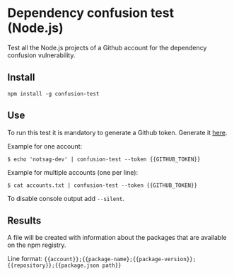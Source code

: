# Dependency confusion test (Node.js)
Test all the Node.js projects of a Github account for the dependency confusion vulnerability.

## Install
```
npm install -g confusion-test
```

## Use
To run this test it is mandatory to generate a Github token. Generate it [here](https://github.com/settings/tokens).

Example for one account:
```
$ echo 'notsag-dev' | confusion-test --token {{GITHUB_TOKEN}}
```

Example for multiple accounts (one per line):
```
$ cat accounts.txt | confusion-test --token {{GITHUB_TOKEN}}
```

To disable console output add `--silent`.

## Results
A file will be created with information about the packages that are available on the npm registry.

Line format: `{{account}};{{package-name};{{package-version}};{{repository}};{{package.json path}}`
